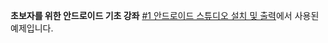 **초보자를 위한 안드로이드 기초 강좌**  [#1 안드로이드 스튜디오 설치 및 출력](https://velog.io/@limsaehyun/Android%EC%95%88%EB%93%9C%EB%A1%9C%EC%9D%B4%EB%93%9C-1-%EC%95%88%EB%93%9C%EB%A1%9C%EC%9D%B4%EB%93%9C-%EC%8A%A4%ED%8A%9C%EB%94%94%EC%98%A4-%EC%84%A4%EC%B9%98-%EB%B0%8F-%EC%B6%9C%EB%A0%A5)에서 사용된 예제입니다.
